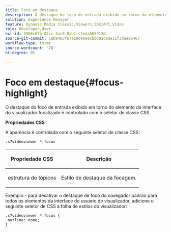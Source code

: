 ```yaml
---
title: Foco em destaque
description: O destaque do foco de entrada exibido em torno do elemento da interface do visualizador focalizado é controlado com o seletor de classe CSS.
solution: Experience Manager
feature: Dynamic Media Classic,Viewers,SDK/API,Video
role: Developer,User
exl-id: 9968c67b-02cc-4ac0-8ab1-c7eda565912d
source-git-commit: ceb9483f67a19d969ecbbd01cede11f3dae86467
workflow-type: tm+mt
source-wordcount: '78'
ht-degree: 0%

---
```


# Foco em destaque{#focus-highlight}

O destaque do foco de entrada exibido em torno do elemento da interface do visualizador focalizado é controlado com o seletor de classe CSS.

<!--<a id="section_061E550C1C1D4DB2BD663A898895B38C"></a>-->

**Propriedades CSS**

A aparência é controlada com o seguinte seletor de classe CSS:

```
.s7videoviewer *:focus
```

<table id="table_94EE3F5BBE4547C0B4943471CEE7EDE4"> 
 <thead> 
  <tr> 
   <th colname="col1" class="entry"> <p> Propriedade CSS </p> </th> 
   <th colname="col2" class="entry"> <p>Descrição </p> </th> 
  </tr> 
 </thead>
 <tbody> 
  <tr> 
   <td colname="col1"> <p> <span class="codeph"> estrutura de tópicos </span> </p> </td> 
   <td colname="col2"> <p>Estilo de destaque da focagem. </p> </td> 
  </tr> 
 </tbody> 
</table>

Exemplo - para desativar o destaque de foco do navegador padrão para todos os elementos da interface do usuário do visualizador, adicione o seguinte seletor de CSS à folha de estilos do visualizador:

```
.s7videoviewer *:focus { 
 outline: none; 
}
```
